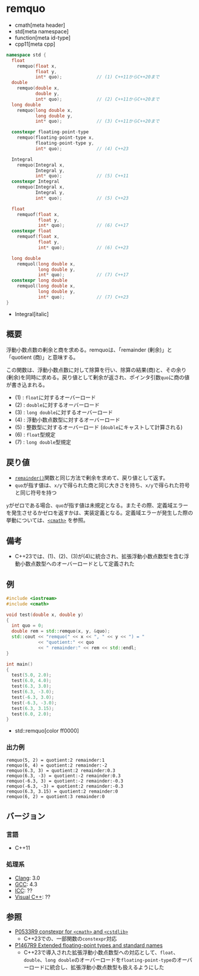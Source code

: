 # remquo
* cmath[meta header]
* std[meta namespace]
* function[meta id-type]
* cpp11[meta cpp]

```cpp
namespace std {
  float
    remquo(float x,
           float y,
           int* quo);             // (1) C++11からC++20まで
  double
    remquo(double x,
           double y,
           int* quo);             // (2) C++11からC++20まで
  long double
    remquo(long double x,
           long double y,
           int* quo);             // (3) C++11からC++20まで

  constexpr floating-point-type
    remquo(floating-point-type x,
           floating-point-type y,
           int* quo);             // (4) C++23

  Integral
    remquo(Integral x,
           Integral y,
           int* quo);             // (5) C++11
  constexpr Integral
    remquo(Integral x,
           Integral y,
           int* quo);             // (5) C++23

  float
    remquof(float x,
            float y,
            int* quo);            // (6) C++17
  constexpr float
    remquof(float x,
            float y,
            int* quo);            // (6) C++23

  long double
    remquol(long double x,
            long double y,
            int* quo);            // (7) C++17
  constexpr long double
    remquol(long double x,
            long double y,
            int* quo);            // (7) C++23
}
```
* Integral[italic]

## 概要
浮動小数点数の剰余と商を求める。remquoは、「remainder (剰余)」と「quotient (商)」と意味する。

この関数は、浮動小数点数に対して除算を行い、除算の結果(商)と、その余り(剰余)を同時に求める。戻り値として剰余が返され、ポインタ引数`quo`に商の値が書き込まれる。

- (1) : `float`に対するオーバーロード
- (2) : `double`に対するオーバーロード
- (3) : `long double`に対するオーバーロード
- (4) : 浮動小数点数型に対するオーバーロード
- (5) : 整数型に対するオーバーロード (`double`にキャストして計算される)
- (6) : `float`型規定
- (7) : `long double`型規定


## 戻り値
- [`remainder()`](remainder.md)関数と同じ方法で剰余を求めて、戻り値として返す。
- `quo`が指す値は、`x/y`で得られた商と同じ大きさを持ち、`x/y`で得られた符号と同じ符号を持つ

`y`がゼロである場合、`quo`が指す値は未規定となる。またその際、定義域エラーを発生させるかゼロを返すかは、実装定義となる。定義域エラーが発生した際の挙動については、[`<cmath>`](../cmath.md) を参照。


## 備考
- C++23では、(1)、(2)、(3)が(4)に統合され、拡張浮動小数点数型を含む浮動小数点数型へのオーバーロードとして定義された


## 例
```cpp example
#include <iostream>
#include <cmath>

void test(double x, double y)
{
  int quo = 0;
  double rem = std::remquo(x, y, &quo);
  std::cout << "remquo(" << x << ", " << y << ") = "
            << "quotient:" << quo
            << " remainder:" << rem << std::endl;
}

int main()
{
  test(5.0, 2.0);
  test(6.0, 4.0);
  test(6.3, 3.0);
  test(6.3, -3.0);
  test(-6.3, 3.0);
  test(-6.3, -3.0);
  test(6.3, 3.15);
  test(6.0, 2.0);
}
```
* std::remquo[color ff0000]

### 出力例
```
remquo(5, 2) = quotient:2 remainder:1
remquo(6, 4) = quotient:2 remainder:-2
remquo(6.3, 3) = quotient:2 remainder:0.3
remquo(6.3, -3) = quotient:-2 remainder:0.3
remquo(-6.3, 3) = quotient:-2 remainder:-0.3
remquo(-6.3, -3) = quotient:2 remainder:-0.3
remquo(6.3, 3.15) = quotient:2 remainder:0
remquo(6, 2) = quotient:3 remainder:0
```

## バージョン
### 言語
- C++11

### 処理系
- [Clang](/implementation.md#clang): 3.0
- [GCC](/implementation.md#gcc): 4.3
- [ICC](/implementation.md#icc): ??
- [Visual C++](/implementation.md#visual_cpp): ??


## 参照
- [P0533R9 constexpr for `<cmath>` and `<cstdlib>`](https://www.open-std.org/jtc1/sc22/wg21/docs/papers/2021/p0533r9.pdf)
    - C++23での、一部関数の`constexpr`対応
- [P1467R9 Extended floating-point types and standard names](https://www.open-std.org/jtc1/sc22/wg21/docs/papers/2022/p1467r9.html)
    - C++23で導入された拡張浮動小数点数型への対応として、`float`、`double`、`long double`のオーバーロードを`floating-point-type`のオーバーロードに統合し、拡張浮動小数点数型も扱えるようにした
